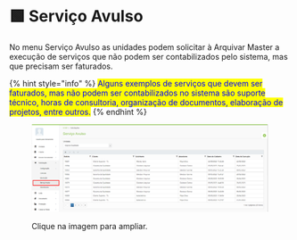 # 🟩 Serviço Avulso

No menu Serviço Avulso as unidades podem solicitar à Arquivar Master a execução de serviços que não podem ser contabilizados pelo sistema, mas que precisam ser faturados.

{% hint style="info" %}
<mark style="color:blue;">Alguns exemplos de serviços que devem ser faturados, mas não podem ser contabilizados no sistema são suporte técnico, horas de consultoria, organização de documentos, elaboração de projetos, entre outros.</mark>
{% endhint %}

<figure><img src="../.gitbook/assets/solicita06.png" alt=""><figcaption><p>Clique na imagem para ampliar.</p></figcaption></figure>
